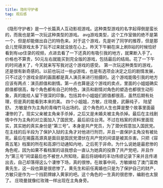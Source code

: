 ```yaml
---
title: 隐形守护者
tag: 观后感
---
```


《隐形守护者》是一个长篇真人互动影视游戏。这种类型游戏的名字起得倒是蛮长的，而我也是第一次玩这种类型的游戏。
avg游戏类型，这个工作室做的绝不是第一个，但是却能做出自己的特色来。对于这个游戏，先是听了同学的推荐，但是那会儿觉得游戏太多了玩不过来就没放在心上。昨天下午躺在床上刷B站的时候恰好看到有up住录的视频，点进去看了一下还真的有吸引我的地方，就果断入手了。价格也不算贵，50元左右就能买到完全版的游戏，包括最后的结局。花了一下午的时间通关了，今天就来写写我对这个游戏的感受。
第一次玩这种类型的游戏，还是很有新奇感的。以前也玩过一些gl游戏，也是有选项会决定之后的剧情发展，只不过这个游戏全部的画面都是真人演员来进行拍摄的。这个游戏能吸引我的地方应该有两点：演员颜值和剧情。第一点也算是这个游戏的卖点，里面的小姐姐确实颜值都很高，每个角色都有自己的特色，演员和剧情对角色的塑造也都很生动形象，真的能给人留下很深的印象。包括其中小姐姐们颜值都很高，虽然后期有处理，但是真的能看到本来的美。
四个小姐姐，方敏，庄晓曼，武藤纯子， 陆望舒。
方敏是作为主角的青梅竹马出场的。这个角色的人生也算是整个故事里面最凄惨的了。现实父亲被主角亲手杀掉，之后又是未婚夫被主角杀掉。最后在主线剧情中作为主角的对立面加入了国民党，最后前往台湾。不过在档案的资料里面现实，其实她的真实身份是“第三号”。本身是共产党员，为了潜伏假意加入国民党。在主线的后半段为了保护入狱的主角才对他进行刑罚，并且一直保护主角没有被处死。最后在揭露高源真是面目是国民党潜伏在共产党的间谍是被其杀害。只把《容斋五笔》档案的所在和高源行动通知内地，之后死于非命。为什么说她是最悲惨的角色呢，因为如果不看档案的话我想会一直认为她真的投靠了共产党吧，并且作为“第三号”间谍最后也不被世人所知晓，最后将胡峰的丰功伟绩记录下来并且传递出去，自己却落得这么个凄惨下场，真的很惨。在故事中间，方敏嫁给了澳门富商黄先生，这一段也算是很悲惨了。黄先生和前任离婚也只是为了保护自己的财产，方敏只是作为一个挡箭牌嫁入黄家的吧。这个角色的一生真的很悲惨，编剧也太狠了。
庄晓曼就像红玫瑰一样出现在主角身旁。